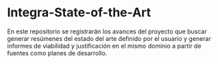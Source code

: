 # Integra-State-of-the-Art

En este repositorio se registrarán los avances del proyecto que buscar generar resúmenes del estado del arte definido por el usuario y generar informes de viabilidad y justificación en el mismo dominio a partir de fuentes como planes de desarrollo.
